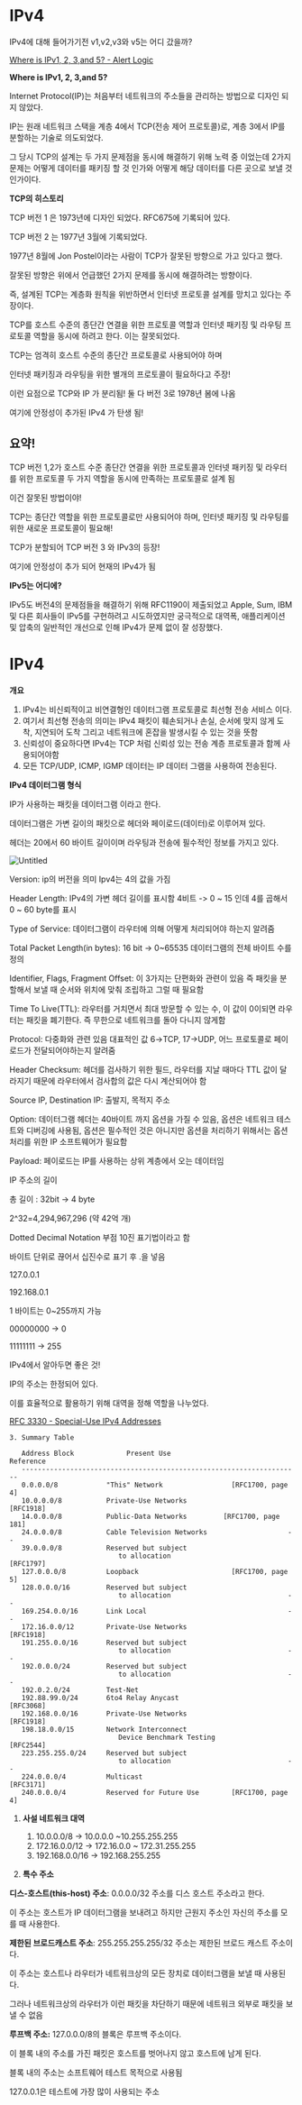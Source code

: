 # IPv4

IPv4에 대해 들어가기전 v1,v2,v3와 v5는 어디 갔을까?

[Where is IPv1, 2, 3,and 5? - Alert Logic](https://www.alertlogic.com/blog/where-is-ipv1-2-3-and-5/)

****Where is IPv1, 2, 3,and 5?****

Internet Protocol(IP)는 처음부터 네트워크의 주소들을 관리하는 방법으로 디자인 되지 않았다.

IP는 원래 네트워크 스택을 계층 4에서 TCP(전송 제어 프로토콜)로, 계층 3에서 IP를 분할하는 기술로 의도되었다.

그 당시 TCP의 설계는 두 가지 문제점을 동시에 해결하기 위해 노력 중 이었는데 2가지 문제는 어떻게 데이터를 패키징 할 것 인가와 어떻게 해당 데이터를 다른 곳으로 보낼 것 인가이다.

**TCP의 히스토리**

TCP 버전 1 은 1973년에 디자인 되었다. RFC675에 기록되어 있다.

TCP 버전 2 는 1977년 3월에 기록되었다.

1977년 8월에 Jon Postel이라는 사람이 TCP가 잘못된 방향으로 가고 있다고 했다.

잘못된 방향은 위에서 언급했던 2가지 문제를 동시에 해결하려는 방향이다.

즉, 설계된 TCP는 계층화 원칙을 위반하면서 인터넷 프로토콜 설계를 망치고 있다는 주장이다.

TCP를 호스트 수준의 종단간 연결을 위한 프로토콜 역할과 인터넷 패키징 및 라우팅 프로토콜 역할을 동시에 하려고 한다. 이는 잘못되었다.

TCP는 엄격히 호스트 수준의 종단간 프로토콜로 사용되어야 하며 

인터넷 패키징과 라우팅을 위한 별개의 프로토콜이 필요하다고 주장!

이런 요점으로 TCP와 IP 가 분리됨! 둘 다 버전 3로 1978년 봄에 나옴

여기에 안정성이 추가된 IPv4 가 탄생 됨!

## **요약!**

TCP 버전 1,2가 호스트 수준 종단간 연결을 위한 프로토콜과 인터넷 패키징 및 라우터를 위한 프로토콜 두 가지 역할을 동시에 만족하는 프로토콜로 설계 됨

이건 잘못된 방법이야!

TCP는 종단간 역할을 위한 프로토콜로만 사용되어야 하며, 인터넷 패키징 및 라우팅를 위한 새로운 프로토콜이 필요해!

TCP가 분할되어 TCP 버전 3 와 IPv3의 등장!

여기에 안정성이 추가 되어 현재의 IPv4가 됨

**IPv5는 어디에?** 

IPv5도 버전4의 문제점들을 해결하기 위해 RFC1190이 제출되었고 Apple, Sum, IBM 및 다른 회사들이 IPv5를 구현하려고 시도하였지만 궁극적으로 대역폭, 애플리케이션 및 압축의 일반적인 개선으로 인해 IPv4가 문제 없이 잘 성장했다.

# IPv4

**개요**

1. IPv4는 비신뢰적이고 비연결형인 데이터그램 프로토콜로 최선형 전송 서비스 이다.
2. 여기서 최선형 전송의 의미는 IPv4 패킷이 훼손되거나 손실, 순서에 맞지 않게 도착, 지연되어 도착 그리고 네트워크에 혼잡을 발생시킬 수 있는 것을 뜻함
3. 신뢰성이 중요하다면 IPv4는 TCP 처럼 신뢰성 있는 전송 계층 프로토콜과 함께 사용되어야함
4. 모든 TCP/UDP, ICMP, IGMP 데이터는 IP 데이터 그램을 사용하여 전송된다.

**IPv4 데이터그램 형식**

IP가 사용하는 패킷을 데이터그램 이라고 한다.

데이터그램은 가변 길이의 패킷으로 헤더와 페이로드(데이터)로 이루어져 있다.

헤더는 20에서 60 바이트 길이이며 라우팅과 전송에 필수적인 정보를 가지고 있다.

![Untitled](image/network/2.png)

Version: ip의 버전을 의미 Ipv4는 4의 값을 가짐

Header Length: IPv4의 가변 헤더 길이를 표시함 4비트 -> 0 ~ 15 인데 4를 곱해서 0 ~ 60 byte를 표시

Type of Service: 데이터그램이 라우터에 의해 어떻게 처리되어야 하는지 알려줌

Total Packet Length(in bytes): 16 bit → 0~65535 데이터그램의 전체 바이트 수를 정의

Identifier, Flags,  Fragment Offset: 이 3가지는 단편화와 관련이 있음 즉 패킷을 분할해서 보낼 때 순서와 위치에 맞춰 조립하고 그럴 때 필요함

Time To Live(TTL): 라우터를 거치면서 최대 방문할 수 있는 수, 이 값이 0이되면 라우터는 패킷을 폐기한다. 즉 무한으로 네트워크를 돌아 다니지 않게함

Protocol: 다중화와 관련 있음 대표적인 값 6→TCP, 17→UDP, 어느 프로토콜로 페이로드가 전달되어야하는지 알려줌

Header Checksum: 헤더를 검사하기 위한 필드, 라우터를 지날 때마다 TTL 값이 달라지기 때문에 라우터에서 검사합의 값은 다시 계산되어야 함

Source IP, Destination IP: 출발지, 목적지 주소

Option: 데이터그램 헤더는 40바이트 까지 옵션을 가질 수 있음, 옵션은 네트워크 테스트와 디버깅에 사용됨, 옵션은 필수적인 것은 아니지만 옵션을 처리하기 위해서는 옵션 처리를 위한 IP 소프트웨어가 필요함

Payload: 페이로드는 IP를 사용하는 상위 계층에서 오는 데이터임

IP 주소의 길이

총 길이 : 32bit → 4 byte

2^32=4,294,967,296 (약 42억 개)

Dotted Decimal Notation 부점 10진 표기법이라고 함

 바이트 단위로 끊어서 십진수로 표기 후 .을 넣음

127.0.0.1 

192.168.0.1

1 바이트는 0~255까지 가능

00000000 → 0

11111111 → 255

IPv4에서 알아두면 좋은 것!

IP의 주소는 한정되어 있다. 

이를 효율적으로 활용하기 위해 대역을 정해 역할을 나누었다.

[RFC 3330 - Special-Use IPv4 Addresses](https://datatracker.ietf.org/doc/html/rfc3330)

```
3. Summary Table

   Address Block             Present Use                       Reference
   ---------------------------------------------------------------------
   0.0.0.0/8            "This" Network                 [RFC1700, page 4]
   10.0.0.0/8           Private-Use Networks                   [RFC1918]
   14.0.0.0/8           Public-Data Networks         [RFC1700, page 181]
   24.0.0.0/8           Cable Television Networks                    --
   39.0.0.0/8           Reserved but subject
                           to allocation                       [RFC1797]
   127.0.0.0/8          Loopback                       [RFC1700, page 5]
   128.0.0.0/16         Reserved but subject
                           to allocation                             --
   169.254.0.0/16       Link Local                                   --
   172.16.0.0/12        Private-Use Networks                   [RFC1918]
   191.255.0.0/16       Reserved but subject
                           to allocation                             --
   192.0.0.0/24         Reserved but subject
                           to allocation                             --
   192.0.2.0/24         Test-Net
   192.88.99.0/24       6to4 Relay Anycast                     [RFC3068]
   192.168.0.0/16       Private-Use Networks                   [RFC1918]
   198.18.0.0/15        Network Interconnect
                           Device Benchmark Testing            [RFC2544]
   223.255.255.0/24     Reserved but subject
                           to allocation                             --
   224.0.0.0/4          Multicast                              [RFC3171]
   240.0.0.0/4          Reserved for Future Use        [RFC1700, page 4]
```

1. **사설 네트워크 대역**
    1. 10.0.0.0/8 → 10.0.0.0 ~10.255.255.255
    2. 172.16.0.0/12 → 172.16.0.0 ~ 172.31.255.255
    3. 192.168.0.0/16 → 192.168.255.255
    
     
    
2. **특수 주소** 

**디스-호스트(this-host) 주소**: 0.0.0.0/32 주소를 디스 호스트 주소라고 한다. 

이 주소는 호스트가 IP 데이터그램을 보내려고 하지만 근원지 주소인 자신의 주소를 모를 때 사용한다.

**제한된 브로드캐스트 주소**: 255.255.255.255/32 주소는 제한된 브로드 캐스트 주소이다. 

이 주소는 호스트나 라우터가 네트워크상의 모든 장치로 데이터그램을 보낼 때 사용된다. 

그러나 네트워크상의 라우터가 이런 패킷을 차단하기 때문에 네트워크 외부로 패킷을 보낼 수 없음

**루프백 주소:** 127.0.0.0/8의 블록은 루프백 주소이다. 

이 블록 내의 주소를 가진 패킷은 호스트를 벗어나지 않고 호스트에 남게 된다. 

블록 내의 주소는 소프트웨어 테스트 목적으로 사용됨 

127.0.0.1은 테스트에 가장 많이 사용되는 주소